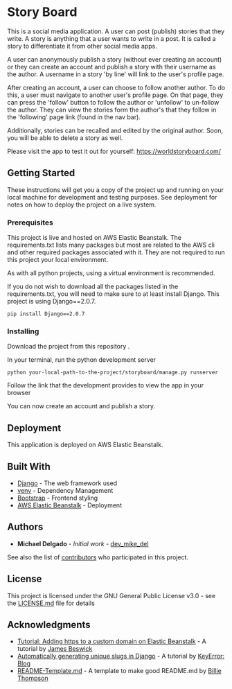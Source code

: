 # Story Board

This is a social media application. A user can post (publish) stories that they write. A story is anything that a user wants to write in a post. It is called a story to differentiate it from other social media apps.

A user can anonymously publish a story (without ever creating an account) or they can create an account and publish a story with their username as the author. A username in a story 'by line' will link to the user's profile page. 

After creating an account, a user can choose to follow another author. To do this, a user must navigate to another user's profile page. On that page, they can press the 'follow' button to follow the author or 'unfollow' to un-follow the author. They can view the stories form the author's that they follow in the 'following' page link (found in the nav bar). 

Additionally, stories can be recalled and edited by the original author. Soon, you will be able to delete a story as well. 

Please visit the app to test it out for yourself: https://worldstoryboard.com/ 

## Getting Started

These instructions will get you a copy of the project up and running on your local machine for development and testing purposes. See deployment for notes on how to deploy the project on a live system.

### Prerequisites

This project is live and hosted on AWS Elastic Beanstalk. The requirements.txt lists many packages but most are related to the AWS cli and other required packages associated with it. They are not required to run this project your local environment. 

As with all python projects, using a virtual environment is recommended.  
 
If you do not wish to download all the packages listed in the requirements.txt, you will need to make sure to at least install Django. This project is using Django==2.0.7.

```
pip install Django==2.0.7
```

### Installing

Download the project from this repository .

In your terminal, run the python development server

```
python your-local-path-to-the-project/storyboard/manage.py runserver
```

Follow the link that the development provides to view the app in your browser 

You can now create an account and publish a story. 

<!-- ## Running the tests

Explain how to run the automated tests for this system

### Break down into end to end tests

Explain what these tests test and why

```
Give an example
```

### And coding style tests

Explain what these tests test and why

```
Give an example
``` -->

## Deployment

This application is deployed on AWS Elastic Beanstalk. 

## Built With

* [Django](https://www.djangoproject.com/) - The web framework used
* [venv](https://docs.python.org/3/library/venv.html) - Dependency Management
* [Bootstrap](https://getbootstrap.com/docs/4.1/getting-started/introduction/) - Frontend styling
* [AWS Elastic Beanstalk](https://aws.amazon.com/elasticbeanstalk/) - Deployment 

<!-- ## Contributing

Please read [CONTRIBUTING.md](https://gist.github.com/PurpleBooth/b24679402957c63ec426) for details on our code of conduct, and the process for submitting pull requests to us.

## Versioning

We use [SemVer](http://semver.org/) for versioning. For the versions available, see the [tags on this repository](https://github.com/your/project/tags).  -->

## Authors

* **Michael Delgado** - *Initial work* - [dev\_mike\_del](https://github.com/dev-mike-del)

See also the list of [contributors](https://github.com/your/project/contributors) who participated in this project.

## License

This project is licensed under the GNU General Public License v3.0 - see the [LICENSE.md](LICENSE.md) file for details

## Acknowledgments

* [Tutorial: Adding https to a custom domain on Elastic Beanstalk](https://medium.com/in-development/tutorial-adding-https-to-a-custom-domain-on-elastic-beanstalk-29a5617b8842) - A tutorial by [James Beswick](https://medium.com/@jbesw)
* [Automatically generating unique slugs in Django](https://keyerror.com/blog/automatically-generating-unique-slugs-in-django) - A tutorial by [KeyError: Blog](https://keyerror.com/blog)
* [README-Template.md](https://gist.github.com/PurpleBooth/109311bb0361f32d87a2) - A template to make good README.md by [Billie Thompson](https://github.com/PurpleBooth)

